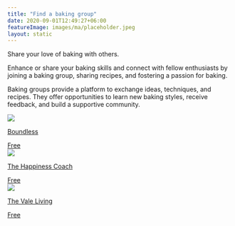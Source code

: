```yaml
---
title: "Find a baking group"
date: 2020-09-01T12:49:27+06:00
featureImage: images/ma/placeholder.jpeg
layout: static
---
```


Share your love of baking with others.

Enhance or share your baking skills and connect with fellow enthusiasts by joining a baking group, sharing recipes, and fostering a passion for baking.

Baking groups provide a platform to exchange ideas, techniques, and recipes. They offer opportunities to learn new baking styles, receive feedback, and build a supportive community.

<a class="ma-link" href="https://www.boundless.co.uk/our-community/cooking-and-baking-group"><div class="ma-card"><div class="ma-icon"><img src ="/images/icon-check.png"/></div><div class="ma-name"><p>Boundless</p></div><div class="ma-paid-text"><span>Free </span></div></div></a><a class="ma-link" href="https://thehappinesscoach.com/why-hobbies-are-important/"><div class="ma-card"><div class="ma-icon"><img src ="/images/icon-check.png"/></div><div class="ma-name"><p>The Happiness Coach</p></div><div class="ma-paid-text"><span>Free </span></div></div></a><a class="ma-link" href="https://www.thevaleliving.co.uk/why-joining-a-hobby-club-is-good-for-your-wellbeing/"><div class="ma-card"><div class="ma-icon"><img src ="/images/icon-check.png"/></div><div class="ma-name"><p>The Vale Living</p></div><div class="ma-paid-text"><span>Free </span></div></div></a>  

<br/><br/>






